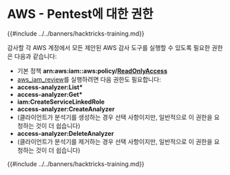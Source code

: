 # AWS - Pentest에 대한 권한

{{#include ../../banners/hacktricks-training.md}}

감사할 각 AWS 계정에서 모든 제안된 AWS 감사 도구를 실행할 수 있도록 필요한 권한은 다음과 같습니다:

- 기본 정책 **arn:aws:iam::aws:policy/**[**ReadOnlyAccess**](https://us-east-1.console.aws.amazon.com/iam/home#/policies/arn:aws:iam::aws:policy/ReadOnlyAccess)
- [aws_iam_review](https://github.com/carlospolop/aws_iam_review)를 실행하려면 다음 권한도 필요합니다:
- **access-analyzer:List\***
- **access-analyzer:Get\***
- **iam:CreateServiceLinkedRole**
- **access-analyzer:CreateAnalyzer**
- (클라이언트가 분석기를 생성하는 경우 선택 사항이지만, 일반적으로 이 권한을 요청하는 것이 더 쉽습니다)
- **access-analyzer:DeleteAnalyzer**
- (클라이언트가 분석기를 제거하는 경우 선택 사항이지만, 일반적으로 이 권한을 요청하는 것이 더 쉽습니다)

{{#include ../../banners/hacktricks-training.md}}
